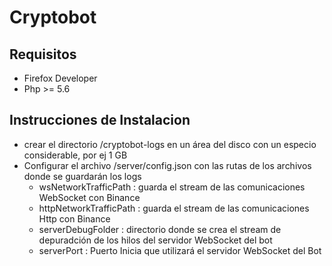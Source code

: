 # Cryptobot

## Requisitos
- Firefox Developer
- Php >= 5.6

## Instrucciones de Instalacion

- crear el directorio /cryptobot-logs en un área del disco con un especio considerable, por ej 1 GB
- Configurar el archivo /server/config.json con las rutas de los archivos donde se guardarán los logs
    - wsNetworkTrafficPath : guarda el stream de las comunicaciones WebSocket con Binance
    - httpNetworkTrafficPath : guarda el stream de las comunicaciones Http con Binance
    - serverDebugFolder : directorio donde se crea el stream de depuradción de los hilos del servidor WebSocket del bot
    - serverPort : Puerto Inicia que utilizará el servidor WebSocket del Bot